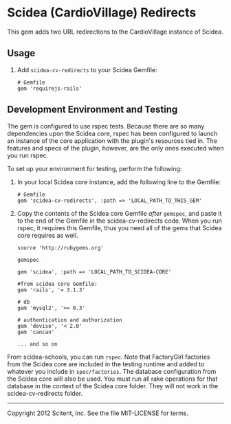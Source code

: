 # Scidea (CardioVillage) Redirects

This gem adds two URL redirections to the CardioVillage instance of Scidea.

## Usage

1. Add `scidea-cv-redirects` to your Scidea Gemfile: 

    ```
    # Gemfile
    gem 'requirejs-rails'
    ```

## Development Environment and Testing

The gem is configured to use rspec tests. Because there are so many dependencies upon the Scidea core, rspec has been configured to launch an instance of the core application with the plugin's resources tied in. The features and specs of the plugin, however, are the only ones executed when you run rspec.

To set up your environment for testing, perform the following:

1. In your local Scidea core instance, add the following line to the Gemfile:

    ```
    # Gemfile
    gem 'scidea-cv-redirects', :path => 'LOCAL_PATH_TO_THIS_GEM'
    ```

2. Copy the contents of the Scidea core Gemfile *after* ``gemspec``, and paste it to the end of the Gemfile in the scidea-cv-redirects code. When you run rspec, it requires this Gemfile, thus you need all of the gems that Scidea core requires as well.

    ```
    source 'http://rubygems.org'

    gemspec

    gem 'scidea', :path => 'LOCAL_PATH_TO_SCIDEA-CORE'

    #from scidea core Gemfile:
    gem 'rails', '= 3.1.3'

    # db
    gem 'mysql2', '>= 0.3'

    # authentication and authorization
    gem 'devise', '< 2.0'
    gem 'cancan'
    
    ... and so on
    ```

From scidea-schools, you can run ``rspec``. Note that FactoryGirl factories from the Scidea core are included in the testing runtime and added to whatever you include in ``spec/factories``. The database configuration from the Scidea core will also be used. You must run all rake operations for that database in the context of the Scidea core folder. They will not work in the scidea-cv-redirects folder.

----

Copyright 2012 Scitent, Inc. See the file MIT-LICENSE for terms.
